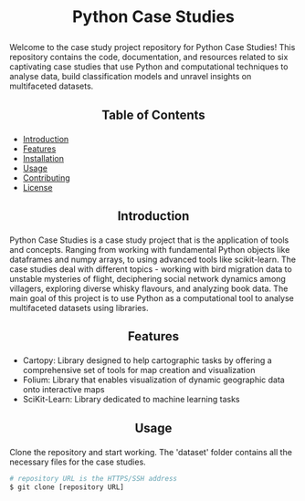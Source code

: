 <h1>
  <p align = "center">
    Python Case Studies
</h1>
Welcome to the case study project repository for Python Case Studies! This repository contains the code, documentation, and resources related to six captivating case studies that use Python and computational techniques to analyse data, build classification models and unravel insights on multifaceted datasets.

<h2>
  <p align = "center">
    Table of Contents
</h2>

- [Introduction](#introduction)
- [Features](#features)
- [Installation](#installation)
- [Usage](#usage)
- [Contributing](#contributing)
- [License](#license)

<h2>
  <p align = "center">
    Introduction
</h2>

Python Case Studies is a case study project that is the application of tools and concepts. Ranging from working with fundamental Python objects like dataframes and numpy arrays, to using advanced tools like scikit-learn. The case studies deal with different topics - working with bird migration data to unstable mysteries of flight, deciphering social network dynamics among villagers, exploring diverse whisky flavours, and analyzing book data. The main goal of this project is to use Python as a computational tool to analyse multifaceted datasets using libraries.


<h2>
  <p align = "center">
    Features
</h2>

- Cartopy: Library designed to help cartographic tasks by offering a comprehensive set of tools for map creation and visualization
- Folium: Library that enables visualization of dynamic geographic data onto interactive maps
- SciKit-Learn: Library dedicated to machine learning tasks


<h2>
  <p align = "center">
    Usage
</h2>

Clone the repository and start working. The 'dataset' folder contains all the necessary files for the case studies.

```bash
# repository URL is the HTTPS/SSH address
$ git clone [repository URL]
